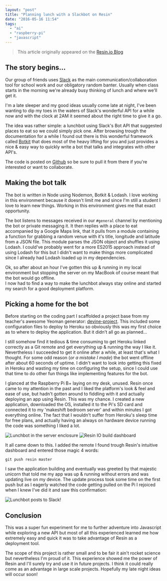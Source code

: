 ```yaml
---
layout: "post"
title: "Planning lunch with a Slackbot on Resin"
date: "2016-05-16 11:54"
tags:
  - "ai"
  - "raspberry-pi"
  - "javascript"
---
```


> This article originally appeared on the [Resin.io Blog](https://resin.io/blog/planning-lunch-with-a-slackbot-on-resin-io/)

## The story begins…
Our group of friends uses [Slack](https://slack.com) as the main communication/collaboration tool for school work and our obligatory random banter. Usually when class starts in the morning we're already busy thinking of lunch and where we'll get it.

I'm a late sleeper and my good ideas usually come late at night,  I've been wanting to dip my toes in the waters of Slack's wonderful API for a while now and with the clock at 2AM it seemed about the right time to give it a go.

The idea was rather simple: a lunchbot using Slack's Bot API that suggested places to eat so we could simply pick one. After browsing trough the documentation for a while I found out there is this wonderful framework called [Botkit](https://github.com/howdyai/botkit) that does most of the heavy lifting for you and just provides a nice & easy way to quickly write a bot that talks and integrates with other API's.

The code is posted on [Github](https://github.com/thibmaek/lunch-mutn) so be sure to pull it from there if you're interested or want to collaborate.

## Making the bot talk
The bot is written in Node using Nodemon, Botkit & Lodash.
I love working in this environment because it doesn't limit me and since I'm still a student I love to learn new things. Working in this environment gives me that exact opportunity.

The bot listens to messages received in our `#general` channel by mentioning the bot or private messaging it. It then replies with a place to eat accompanied by a Google Maps link, that it pulls from a module containing a function for grabbing a random venue with it's title, longitude and latitude from a JSON file. This module parses the JSON object and shuffles it using Lodash. I could've probably went for a more ES2015 approach instead of using Lodash for this but I didn't want to make things more complicated since I already had Lodash loaded up in my dependencies.

Ok, so after about an hour I've gotten this up & running in my local environment but stopping the server on my MacBook of course meant that the bot would go offline.  
I now had to find a way to make the lunchbot always stay online and started my search for a good deployment platform.

## Picking a home for the bot
Before starting on the coding part I scaffolded a project base from my teacher's awesome Yeoman generator: [devine-project](https://github.com/devinehowest/generator-devine-project). This included some configuration files to deploy to Heroku so obviously this was my first choice as to where to deploy the application. But it didn't all go as planned…

I still somehow find it tedious & time consuming to get Heroku linked correctly as a Git remote and get everything up & running the way I like it. Nevertheless I succeeded to get it online after a while, at least that's what I thought.
For some odd reason (_or a mistake I made_) the bot went offline after about 60 seconds of uptime. I didn't want to look into getting this fixed in Heroku and wasting my time on configuring the setup, since I could use that time to do other fun things like implementing features for the bot.

I glanced at the Raspberry Pi B+ laying on my desk, unused. Resin once came to my attention in the past and I liked the platform's look & feel and ease of use, but hadn't gotten around to fiddling with it and actually deploying an app using Resin. This was my chance. I created a new application, downloaded the OS, installed it to the Pi's SD card and connected it to my 'makeshift bedroom server' and within minutes I got everything online. The fact that I wouldn't suffer from Heroku's sleep time for free plans, and actually having an always on hardware device running the code was something I liked a lot.

![Lunchbot in the server enclosure](https://imgur.com/6eDwrkF.png)
![Resin IO build dashboard](https://imgur.com/1aCf2nN.png)

It all came down to this. I added the remote I found trough Resin's intuitive dashboard and entered those magic 4 words:

```console
git push resin master
```

I saw the application building and eventually was greeted by that majestic unicorn that told me my app was up & running without errors and was updating live on my device. The update process took some time on the first push but as I eagerly watched the code getting pulled on the Pi I rejoiced when I knew I've did it and saw this confirmation:

![Lunchbot posts to Slack!](http://imgur.com/EeErebz.png)

## Conclusion
This was a super fun experiment for me to further adventure into Javascript while exploring a new API but most of all this experienced learned me how extremely easy and quick it was to take advantage of Resin as a deployment tool.

The scope of this project is rather small and to be fair it ain't rocket science but nevertheless I'm proud of it. This experience showed me the power of Resin and I'll surely try and use it in future projects. I think it could really come as an advantage in large scale projects. Hopefully my late night ideas will occur soon!
